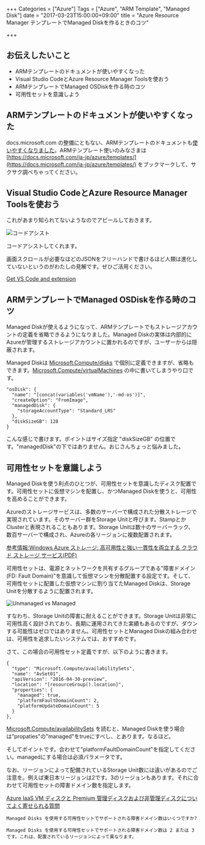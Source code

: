 +++
Categories = ["Azure"]
Tags = ["Azure", "ARM Template", "Managed Disk"]
date = "2017-03-23T15:00:00+09:00"
title = "Azure Resource Manager テンプレートでManaged Diskを作るときのコツ"

+++

## お伝えしたいこと

* ARMテンプレートのドキュメントが使いやすくなった
* Visual Studio CodeとAzure Resource Manager Toolsを使おう
* ARMテンプレートでManaged OSDiskを作る時のコツ
* 可用性セットを意識しよう

## ARMテンプレートのドキュメントが使いやすくなった

docs.microsoft.com の整備にともない、ARMテンプレートのドキュメントも[使いやすくなりました](https://azure.microsoft.com/ja-jp/blog/azure-resource-manager-template-reference-now-available/)。ARMテンプレート使いのみなさまは [https://docs.microsoft.com/ja-jp/azure/templates/](https://docs.microsoft.com/ja-jp/azure/templates/) をブックマークして、サクサク調べちゃってください。

## Visual Studio CodeとAzure Resource Manager Toolsを使おう

これがあまり知られてないようなのでアピールしておきます。

![コードアシスト](https://docs.microsoft.com/ja-jp/azure/azure-resource-manager/media/resource-manager-create-first-template/vs-code-show-values.png "コードアシスト")

コードアシストしてくれます。

画面スクロールが必要なほどのJSONをフリーハンドで書けるほど人類は進化していないというのがわたしの見解です。ぜひご活用ください。

[Get VS Code and extension](https://docs.microsoft.com/ja-jp/azure/azure-resource-manager/resource-manager-create-first-template?toc=%2fazure%2ftemplates%2ftoc.json&bc=%2Fazure%2Ftemplates%2Fbreadcrumb%2Ftoc.json#get-vs-code-and-extension)

## ARMテンプレートでManaged OSDiskを作る時のコツ

Managed Diskが使えるようになって、ARMテンプレートでもストレージアカウントの定義を省略できるようになりました。Managed Diskの実体は内部的にAzureが管理するストレージアカウントに置かれるのですが、ユーザーからは隠蔽されます。

Managed Diskは [Microsoft.Compute/disks](https://docs.microsoft.com/ja-jp/azure/templates/microsoft.compute/disks)  で個別に定義できますが、省略もできます。[Microsoft.Compute/virtualMachines](https://docs.microsoft.com/ja-jp/azure/templates/microsoft.compute/virtualmachines) の中に書いてしまうやり口です。

```
"osDisk": {
  "name": "[concat(variables('vmName'),'-md-os')]",
  "createOption": "FromImage",
  "managedDisk": {
    "storageAccountType": "Standard_LRS"
  },
  "diskSizeGB": 128
}
```

こんな感じで書けます。ポイントはサイズ指定 "diskSizeGB" の位置です。"managedDisk"の下ではありません。おじさんちょっと悩みました。

## 可用性セットを意識しよう

Managed Diskを使う利点のひとつが、可用性セットを意識したディスク配置です。可用性セットに仮想マシンを配置し、かつManaged Diskを使うと、可用性を高めることができます。 

Azureのストレージサービスは、多数のサーバーで構成された分散ストレージで実現されています。そのサーバー群をStorage Unitと呼びます。StampとかClusterと表現されることもあります。Storage Unitは数十のサーバーラック、数百サーバーで構成され、Azureの各リージョンに複数配置されます。

[参考情報:Windows Azure ストレージ: 高可用性と強い一貫性を両立する クラウド ストレージ サービス(PDF)](http://download.microsoft.com/download/C/0/2/C02C4D26-0472-4688-AC13-199EA321135E/23rdACM_SOSP_WindowsAzureStorage_201110_jpn.pdf)

可用性セットは、電源とネットワークを共有するグループである"障害ドメイン(FD: Fault Domain)"を意識して仮想マシンを分散配置する設定です。そして、可用性セットに配置した仮想マシンに割り当てたManaged Diskは、Storage Unitを分散するように配置されます。


![Unmanaged vs Managed](https://msdnshared.blob.core.windows.net/media/2017/03/92.jpg "Unmanaged vs Managed")

すなわち、Storage Unitの障害に耐えることができます。Storage Unitは非常に可用性高く設計されており、長期に運用されてきた実績もあるのですが、ダウンする可能性はゼロではありません。可用性セットとManaged Diskの組み合わせは、可用性を追求したいシステムでは、おすすめです。

さて、この場合の可用性セット定義ですが、以下のように書きます。

```
{
  "type": "Microsoft.Compute/availabilitySets",
  "name": "AvSet01",
  "apiVersion": "2016-04-30-preview",
  "location": "[resourceGroup().location]",
  "properties": {
    "managed": true,
    "platformFaultDomainCount": 2,
    "platformUpdateDomainCount": 5
  }
},
```

[Microsoft.Compute/availabilitySets](https://docs.microsoft.com/ja-jp/azure/templates/microsoft.compute/availabilitysets) を読むと、Managed Diskを使う場合は"propaties"の"managed"をtrueにすべし、とあります。なるほど。

そしてポイントです。合わせて"platformFaultDomainCount"を指定してください。managedにする場合は必須パラメータです。

なお、リージョンによって配備されているStorage Unit数には違いがあるのでご注意を。例えば東日本リージョンは2です。3のリージョンもあります。それに合わせて可用性セットの障害ドメイン数を指定します。


[Azure IaaS VM ディスクと Premium 管理ディスクおよび非管理ディスクについてよく寄せられる質問](https://docs.microsoft.com/ja-jp/azure/storage/storage-faq-for-disks)

```
Managed Disks を使用する可用性セットでサポートされる障害ドメイン数はいくつですか?

Managed Disks を使用する可用性セットでサポートされる障害ドメイン数は 2 または 3 です。これは、配置されているリージョンによって異なります。
```